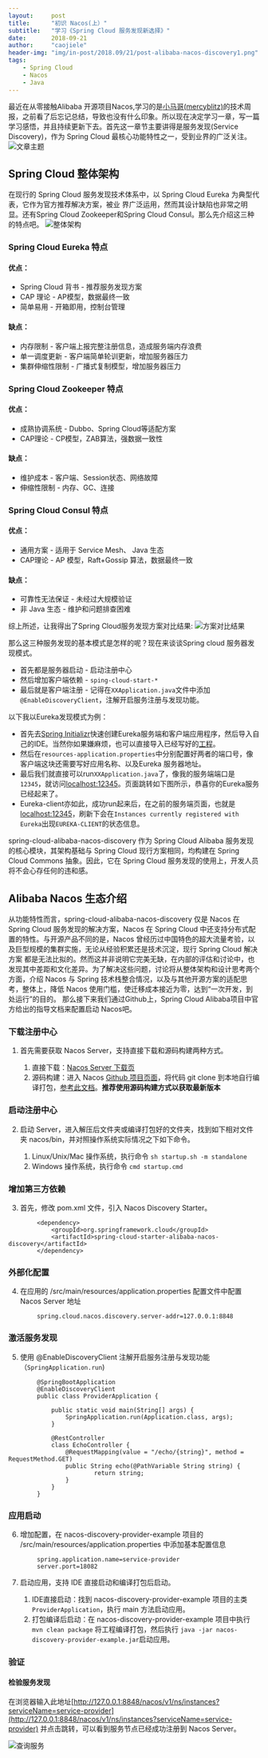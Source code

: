 ```yaml
---
layout:     post
title:      "初识 Nacos(上）"
subtitle:   "学习《Spring Cloud 服务发现新选择》"
date:       2018-09-21
author:     "caojiele"
header-img: "img/in-post/2018.09/21/post-alibaba-nacos-discovery1.png"
tags:
    - Spring Cloud
    - Nacos
    - Java
---
```


最近在从零接触Alibaba 开源项目Nacos,学习的是[小马哥(mercyblitz)](https://github.com/mercyblitz)的技术周报，之前看了后忘记总结，导致也没有什么印象。所以现在决定学习一章，写一篇学习感悟，并且持续更新下去。首先这一章节主要讲得是服务发现(Service Discovery)，作为 Spring Cloud 最核心功能特性之一，受到业界的广泛关注。
![文章主题](https://raw.githubusercontent.com/caojiele/caojiele.github.io/master/img/in-post/2018.09/21/post-theme.png)

## Spring Cloud 整体架构

在现行的 Spring Cloud 服务发现技术体系中，以 Spring Cloud Eureka 为典型代表，它作为官方推荐解决方案，被业 界广泛运用，然而其设计缺陷也非常之明显。还有Spring Cloud Zookeeper和Spring Cloud Consul。那么先介绍这三种的特点吧。
![整体架构](https://raw.githubusercontent.com/caojiele/caojiele.github.io/master/img/in-post/2018.09/21/post-architecture.png)

### Spring Cloud Eureka 特点
#### 优点：
* Spring Cloud 背书 - 推荐服务发现方案
* CAP 理论 - AP模型，数据最终一致
* 简单易用 - 开箱即用，控制台管理

#### 缺点：
* 内存限制 - 客户端上报完整注册信息，造成服务端内存浪费
* 单一调度更新 - 客户端简单轮训更新，增加服务器压力
* 集群伸缩性限制 - 广播式复制模型，增加服务器压力

### Spring Cloud Zookeeper 特点
#### 优点：
* 成熟协调系统 - Dubbo、Spring Cloud等适配方案
* CAP理论 - CP模型，ZAB算法，强数据一致性

#### 缺点：
* 维护成本 - 客户端、Session状态、网络故障
* 伸缩性限制 - 内存、GC、连接

### Spring Cloud Consul 特点
#### 优点：
* 通用方案 - 适用于 Service Mesh、 Java 生态
* CAP理论 - AP 模型，Raft+Gossip 算法，数据最终一致

#### 缺点：
* 可靠性无法保证 - 未经过大规模验证
* 非 Java 生态 - 维护和问题排查困难

综上所述，让我得出了Spring Cloud服务发现方案对比结果:
![方案对比结果](https://raw.githubusercontent.com/caojiele/caojiele.github.io/master/img/in-post/2018.09/21/post-compare.png)

那么这三种服务发现的基本模式是怎样的呢？现在来谈谈Spring cloud 服务器发现模式。
* 首先都是服务器启动 - 启动注册中心
* 然后增加客户端依赖 - `sping-cloud-start-*`
* 最后就是客户端注册 - 记得在`XXApplication.java`文件中添加`@EnableDiscoveryClient`，注解开启服务注册与发现功能。

以下我以Eureka发现模式为例：
* 首先去[Spring Initializr](https://start.spring.io)快速创建Eureka服务端和客户端应用程序，然后导入自己的IDE。当然你如果嫌麻烦，也可以直接导入已经写好的[工程](https://github.com/mercyblitz/tech-weekly/tree/master/2018.09.21%E3%80%8C%E5%B0%8F%E9%A9%AC%E5%93%A5%E6%8A%80%E6%9C%AF%E5%91%A8%E6%8A%A5%E3%80%8D-%20%E7%AC%AC%E4%B8%80%E6%9C%9F%E3%80%8ASpring%20Cloud%20%E6%9C%8D%E5%8A%A1%E5%8F%91%E7%8E%B0%E6%96%B0%E9%80%89%E6%8B%A9%20-%20Alibaba%20Nacos%20Discovery%E3%80%8B/%E4%BB%A3%E7%A0%81)。
* 然后在`resources-application.properties`中分别配置好两者的端口号，像客户端这块还需要写好应用名称、以及Eureka 服务器地址。
* 最后我们就直接可以run`XXApplication.java`了，像我的服务端端口是`12345`，就访问[localhost:12345](localhost:12345)。页面跳转如下图所示，恭喜你的Eureka服务已经起来了。
* Eureka-client亦如此，成功run起来后，在之前的服务端页面，也就是[localhost:12345](localhost:12345)，刷新下会在`Instances currently registered with Eureka`出现`EUREKA-CLIENT`的状态信息。

spring-cloud-alibaba-nacos-discovery 作为 Spring Cloud Alibaba 服务发现的核心模块，其架构基础与 Spring Cloud 现行方案相同，均构建在 Spring Cloud Commons 抽象。因此，它在 Spring Cloud 服务发现的使用上，开发人员将不会心存任何的违和感。

## Alibaba Nacos 生态介绍
从功能特性而言，spring-cloud-alibaba-nacos-discovery 仅是 Nacos 在 Spring Cloud 服务发现的解决方案，Nacos 在 Spring Cloud 中还支持分布式配置的特性。与开源产品不同的是，Nacos 曾经历过中国特色的超大流量考验，以及巨型规模的集群实施，无论从经验积累还是技术沉淀，现行 Spring Cloud 解决方案 都是无法比拟的。然而这并非说明它完美无缺，在内部的评估和讨论中，也发现其中差距和文化差异。为了解决这些问题，讨论将从整体架构和设计思考两个方面，介绍 Nacos 与 Spring 技术栈整合情况，以及与其他开源方案的适配思考，整体上，降低 Nacos 使用门槛，使迁移成本接近为零，达到“一次开发，到处运行”的目的。
那么接下来我们通过Github上，Spring Cloud Alibaba项目中官方给出的指导文档来配置启动 Nacos吧。

### 下载注册中心

1. 首先需要获取 Nacos Server，支持直接下载和源码构建两种方式。

	1. 直接下载：[Nacos Server 下载页](https://github.com/alibaba/nacos/releases) 
	2. 源码构建：进入 Nacos [Github 项目页面](https://github.com/alibaba/nacos)，将代码 git clone 到本地自行编译打包，[参考此文档](https://nacos.io/zh-cn/docs/quick-start.html)。**推荐使用源码构建方式以获取最新版本**

### 启动注册中心

2. 启动 Server，进入解压后文件夹或编译打包好的文件夹，找到如下相对文件夹 nacos/bin，并对照操作系统实际情况之下如下命令。
	
	1. Linux/Unix/Mac 操作系统，执行命令 `sh startup.sh -m standalone`
	1. Windows 操作系统，执行命令 `cmd startup.cmd`

### 增加第三方依赖

3. 首先，修改 pom.xml 文件，引入 Nacos Discovery Starter。
```mongoDB
	    <dependency>
            <groupId>org.springframework.cloud</groupId>
            <artifactId>spring-cloud-starter-alibaba-nacos-discovery</artifactId>
        </dependency>
```
### 外部化配置	

4. 在应用的 /src/main/resources/application.properties 配置文件中配置 Nacos Server 地址
```mongoDB	
		spring.cloud.nacos.discovery.server-addr=127.0.0.1:8848
```
### 激活服务发现	

5. 使用 @EnableDiscoveryClient 注解开启服务注册与发现功能（`SpringApplication.run`)
```mongoDB		
		@SpringBootApplication
		@EnableDiscoveryClient
		public class ProviderApplication {

			public static void main(String[] args) {
				SpringApplication.run(Application.class, args);
			}

			@RestController
			class EchoController {
				@RequestMapping(value = "/echo/{string}", method = RequestMethod.GET)
				public String echo(@PathVariable String string) {
						return string;
				}
			}
		}
```

### 应用启动

6. 增加配置，在 nacos-discovery-provider-example 项目的 /src/main/resources/application.properties 中添加基本配置信息
```mongoDB	
		spring.application.name=service-provider
		server.port=18082
```
		
7. 启动应用，支持 IDE 直接启动和编译打包后启动。

	1. IDE直接启动：找到 nacos-discovery-provider-example 项目的主类 `ProviderApplication`，执行 main 方法启动应用。
	2. 打包编译后启动：在 nacos-discovery-provider-example 项目中执行 `mvn clean package` 将工程编译打包，然后执行 `java -jar nacos-discovery-provider-example.jar`启动应用。

### 验证

#### 检验服务发现
在浏览器输入此地址[http://127.0.0.1:8848/nacos/v1/ns/instances?serviceName=service-provider](http://127.0.0.1:8848/nacos/v1/ns/instances?serviceName=service-provider) 并点击跳转，可以看到服务节点已经成功注册到 Nacos Server。

![查询服务](https://cdn.nlark.com/lark/0/2018/png/54319/1536986288092-5cf96af9-9a26-466b-85f6-39ad1d92dfdc.png)
